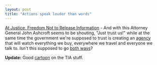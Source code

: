 ```yaml
---
layout: post
title: "Actions speak louder than words"
---
```




<a href="http://www.washingtonpost.com/wp-dyn/articles/A58419-2002Nov30.html">At Justice, Freedom Not to Release Information</a> - And with this Attorney General John Ashcroft seems to be shouting, "Just trust us!" while at the same time the government we're supposed to trust is creating an <a href="http://www.epic.org/privacy/profiling/tia/">agency</a> that will watch everything we buy, everywhere we travel and everyone we talk to. Isn't this supposed to go <a href="http://www.google.com/search?q=trust+is+a+two+way+street">both ways</a>?

<p><b>Update:</b> Good <a href="http://www.salon.com/comics/tomo/2002/12/02/tomo/index.html">cartoon</a> on the TIA stuff.</p>


